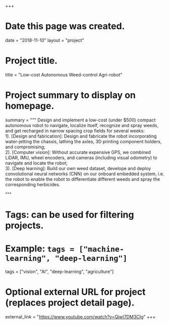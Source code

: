 +++
# Date this page was created.
date = "2018-11-10"
layout = "project"

# Project title.
title = "Low-cost Autonomous Weed-control Agri-robot"

# Project summary to display on homepage.
summary = """
 Design and implement a low-cost (under $500) compact autonomous robot to navigate, localize itself, recognize and spray weeds, and get recharged in narrow spacing crop fields for several weeks:<br>
 1). [Design and fabrication]: Design and fabricate the robot incorporating water-jetting the chassis, lathing the axles, 3D printing component holders, and compromising;<br>
 2). [Computer vision]: Without accurate expensive GPS, we combined LiDAR, IMU, wheel encoders, and cameras (including visual odometry) to navigate and locate the robot;<br>
 3). [Deep learning]: Build our own weed dataset, develope and deploy convolutional neural networks (CNN) on our onboard embedded system, i.e. the robot to enable the robot to differentiate different weeds and spray the corresponding herbicides.<br>
 
 """

# Tags: can be used for filtering projects.
# Example: `tags = ["machine-learning", "deep-learning"]`
tags = ["vision", "AI", "deep-learning", "agriculture"]

# Optional external URL for project (replaces project detail page).
external_link = "https://www.youtube.com/watch?v=QjwI7DM3CIg"
+++
